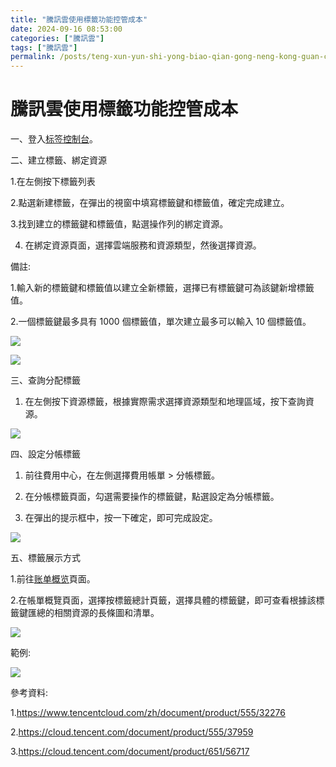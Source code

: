 ```yaml
---
title: "騰訊雲使用標籤功能控管成本"
date: 2024-09-16 08:53:00
categories: ["騰訊雲"]
tags: ["騰訊雲"]
permalink: /posts/teng-xun-yun-shi-yong-biao-qian-gong-neng-kong-guan-cheng-ben/
---
```

# 騰訊雲使用標籤功能控管成本

一、登入[标签控制台](https://console.tencentcloud.com/tag)。

二、建立標籤、綁定資源

1.在左側按下標籤列表

2.點選新建標籤，在彈出的視窗中填寫標籤鍵和標籤值，確定完成建立。

3.找到建立的標籤鍵和標籤值，點選操作列的綁定資源。

4. 在綁定資源頁面，選擇雲端服務和資源類型，然後選擇資源。

備註:

1.輸入新的標籤鍵和標籤值以建立全新標籤，選擇已有標籤鍵可為該鍵新增標籤值。

2.一個標籤鍵最多具有 1000 個標籤值，單次建立最多可以輸入 10 個標籤值。

[![](https://blogger.googleusercontent.com/img/a/AVvXsEhM8P0l6wvTMouwcISw1Wv9fG90DzsvF5E5UiiGG3et911s8e5obsJ3I008AmcgdpQWNxSjgNU3TDFx8JWDRq91i_3W79HAas6seL-G7M2HSdfuufBnfGDp71ZUZoHickc9Wz1jdrA_t-HAdr9aiUUC-VXAAiZUAHY7k1uNqDmLJVqcAUTMDHCygYC-1nc=w642-h219)](https://blogger.googleusercontent.com/img/a/AVvXsEhM8P0l6wvTMouwcISw1Wv9fG90DzsvF5E5UiiGG3et911s8e5obsJ3I008AmcgdpQWNxSjgNU3TDFx8JWDRq91i_3W79HAas6seL-G7M2HSdfuufBnfGDp71ZUZoHickc9Wz1jdrA_t-HAdr9aiUUC-VXAAiZUAHY7k1uNqDmLJVqcAUTMDHCygYC-1nc)

[![](https://blogger.googleusercontent.com/img/a/AVvXsEiBM9wkYjIPC7bmSCsFFk0-hwp753Kh-a3x33_KjxUpJ-lfBuaOz7CbSo4lnxKNGnaRhEXLbyycXwaTDBvExUMc5cccLT80PD7s8_gc6Az0FKn17DmIT1SeHCOb70OEkcAZxD9vZkIaLLKpX5IL-6t1Wzl9BfQ3vx1yo8H2v1T2AGhIQI4AsQEFgKxOZ_I=w639-h445)](https://blogger.googleusercontent.com/img/a/AVvXsEiBM9wkYjIPC7bmSCsFFk0-hwp753Kh-a3x33_KjxUpJ-lfBuaOz7CbSo4lnxKNGnaRhEXLbyycXwaTDBvExUMc5cccLT80PD7s8_gc6Az0FKn17DmIT1SeHCOb70OEkcAZxD9vZkIaLLKpX5IL-6t1Wzl9BfQ3vx1yo8H2v1T2AGhIQI4AsQEFgKxOZ_I)

三、查詢分配標籤

1. 在左側按下資源標籤，根據實際需求選擇資源類型和地理區域，按下查詢資源。

[![](https://blogger.googleusercontent.com/img/a/AVvXsEjzrVirbzT4OPrbRGYxhkPnanl-0pMyUMGBWRxgkc83Bc2FgiQp2B99Tf_CZn7mVt5nJCBJLMTJ7cHG86GHEb6Z_zbKaZAvP8ZRB-lktvjBhonfC2VH5HMJaajYXytJpz-ZJ_fdB8CSnKz-CBBm_YP6q7ymX3mw1VU2MAacuXH6y7vlf53CNxNJfMoOqnk=w631-h314)](https://blogger.googleusercontent.com/img/a/AVvXsEjzrVirbzT4OPrbRGYxhkPnanl-0pMyUMGBWRxgkc83Bc2FgiQp2B99Tf_CZn7mVt5nJCBJLMTJ7cHG86GHEb6Z_zbKaZAvP8ZRB-lktvjBhonfC2VH5HMJaajYXytJpz-ZJ_fdB8CSnKz-CBBm_YP6q7ymX3mw1VU2MAacuXH6y7vlf53CNxNJfMoOqnk)

  
四、設定分帳標籤

1. 前往費用中心，在左側選擇費用帳單 > 分帳標籤。

2. 在分帳標籤頁面，勾選需要操作的標籤鍵，點選設定為分帳標籤。

3. 在彈出的提示框中，按一下確定，即可完成設定。

[![](https://blogger.googleusercontent.com/img/a/AVvXsEjEPdTzDAz0gVNAWGutLO7EkSfV97Of113NBq6ANKkmgi0t-6IRGS7FVHYyaqlcrebZ708pQXMov50akaq7XeHtXGZchOOf9xDi44Z0gFQ9mqlgTI7mIGoCoAy4X97RvIwul3DI2xjTWTDmovRON2JIoXLcaSZYaQXcKmvaNqTJN6wT7_3DmgHj6vTugbs=w641-h282)](https://blogger.googleusercontent.com/img/a/AVvXsEjEPdTzDAz0gVNAWGutLO7EkSfV97Of113NBq6ANKkmgi0t-6IRGS7FVHYyaqlcrebZ708pQXMov50akaq7XeHtXGZchOOf9xDi44Z0gFQ9mqlgTI7mIGoCoAy4X97RvIwul3DI2xjTWTDmovRON2JIoXLcaSZYaQXcKmvaNqTJN6wT7_3DmgHj6vTugbs)

五、標籤展示方式

1.前往[账单概览](https://console.intl.cloud.tencent.com/expense/bill/view?tab=overview)頁面。

2.在帳單概覽頁面，選擇按標籤總計頁籤，選擇具體的標籤鍵，即可查看根據該標籤鍵匯總的相關資源的長條圖和清單。

[![](https://blogger.googleusercontent.com/img/a/AVvXsEirAfAMNQHwun8sPDVCCVnEXlV62BSuyZiT6D7Tbg9eAD8Q9R7lHTU4jmgy1qjL_-MEAw0dsK7CGore0mfu5BuWjBbyJ9_jHQWLWsi9srzlGOLEvwhvWrDBkM8osnMyA0gASIbT8vfTA0XxOiqJe8_OEylBVnYLrh9jHIzpOxyupUGygVyPyIGUDBBxDgc=w641-h306)](https://blogger.googleusercontent.com/img/a/AVvXsEirAfAMNQHwun8sPDVCCVnEXlV62BSuyZiT6D7Tbg9eAD8Q9R7lHTU4jmgy1qjL_-MEAw0dsK7CGore0mfu5BuWjBbyJ9_jHQWLWsi9srzlGOLEvwhvWrDBkM8osnMyA0gASIbT8vfTA0XxOiqJe8_OEylBVnYLrh9jHIzpOxyupUGygVyPyIGUDBBxDgc)

範例:

[![](https://blogger.googleusercontent.com/img/a/AVvXsEjfbmgo9mXbPipQSHIMuGE0U0fOvB25-Ookug8XujPCmjGQUJLHuxIlNsFpKx5Pj1Fj6Og9uoaYQDZrgRdOTwDeG1WuXyWNACXcRM212UaXOy0l8UPHoAETugISW2OsSXXm8ND5BSqcKH_opjU61uzuzqgKsFN01dwucKPkxAOtkFbqofb89eroxlG1w30=w647-h309)](https://blogger.googleusercontent.com/img/a/AVvXsEjfbmgo9mXbPipQSHIMuGE0U0fOvB25-Ookug8XujPCmjGQUJLHuxIlNsFpKx5Pj1Fj6Og9uoaYQDZrgRdOTwDeG1WuXyWNACXcRM212UaXOy0l8UPHoAETugISW2OsSXXm8ND5BSqcKH_opjU61uzuzqgKsFN01dwucKPkxAOtkFbqofb89eroxlG1w30)

  

參考資料:

1.<https://www.tencentcloud.com/zh/document/product/555/32276>

2.<https://cloud.tencent.com/document/product/555/37959>

3.<https://cloud.tencent.com/document/product/651/56717>